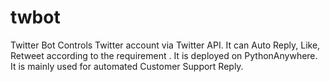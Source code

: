 # twbot
Twitter Bot Controls Twitter account via Twitter API. It can Auto Reply, Like, Retweet according to the requirement . It is deployed on PythonAnywhere. It is mainly used for automated Customer Support Reply.
